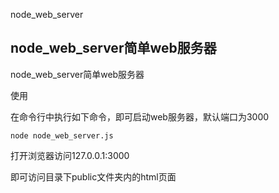node_web_server

## node_web_server简单web服务器

node_web_server简单web服务器

使用

在命令行中执行如下命令，即可启动web服务器，默认端口为3000

```
node node_web_server.js
```

打开浏览器访问127.0.0.1:3000

即可访问目录下public文件夹内的html页面
